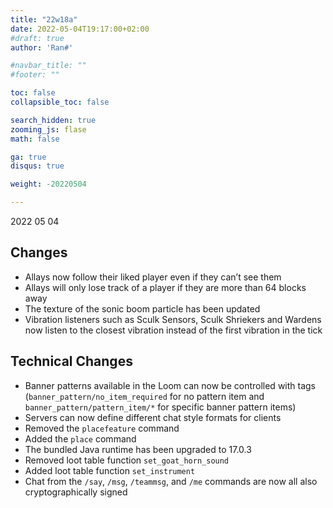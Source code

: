 ```yaml
---
title: "22w18a"
date: 2022-05-04T19:17:00+02:00
#draft: true
author: 'Ran#'

#navbar_title: ""
#footer: ""

toc: false
collapsible_toc: false

search_hidden: true
zooming_js: flase
math: false

ga: true
disqus: true

weight: -20220504

---
```


2022 05 04

## Changes

- Allays now follow their liked player even if they can’t see them
- Allays will only lose track of a player if they are more than 64 blocks away
- The texture of the sonic boom particle has been updated
- Vibration listeners such as Sculk Sensors, Sculk Shriekers and Wardens now listen to the closest vibration instead of the first vibration in the tick

## Technical Changes

- Banner patterns available in the Loom can now be controlled with tags (`banner_pattern/no_item_required` for no pattern item and `banner_pattern/pattern_item/*` for specific banner pattern items)
- Servers can now define different chat style formats for clients
- Removed the `placefeature` command
- Added the `place` command
- The bundled Java runtime has been upgraded to 17.0.3
- Removed loot table function `set_goat_horn_sound`
- Added loot table function `set_instrument`
- Chat from the `/say`, `/msg`, `/teammsg`, and `/me` commands are now all also cryptographically signed

